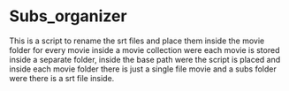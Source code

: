 # Subs_organizer
This is a script to rename the srt files and place them inside the movie folder for every movie inside a movie collection were each movie is stored inside a separate folder, inside the base path were the script is placed and inside each movie folder there is just a single file movie and a subs folder were there is a srt file inside.

